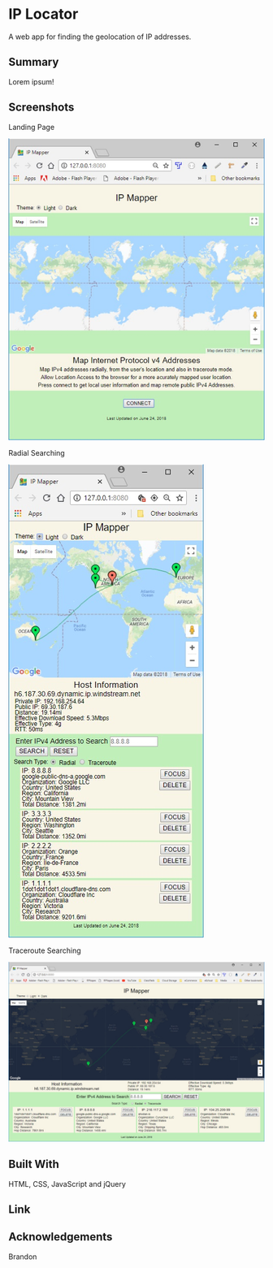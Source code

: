 # IP Locator
A web app for finding the geolocation of IP addresses.

## Summary
Lorem ipsum!

## Screenshots
Landing Page

![Landing Page](images/screenshots/ip-mapper-start.jpg)

Radial Searching

![Radial Searching](images/screenshots/ip-mapper-radial.jpg)

Traceroute Searching

![Traceroute Searching](images/screenshots/ip-mapper-traceroute.jpg)

## Built With
HTML, CSS, JavaScript and jQuery

## Link

## Acknowledgements
Brandon 